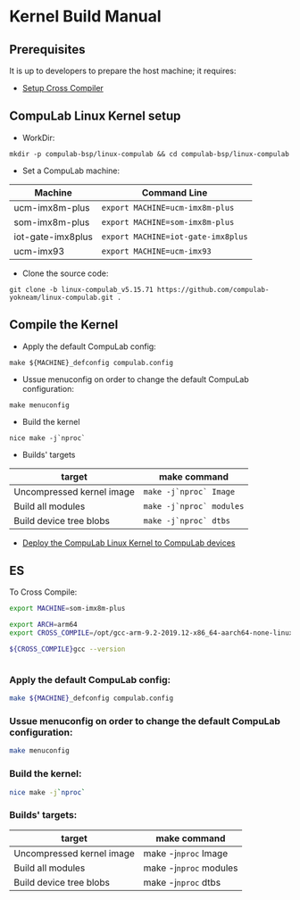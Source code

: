 # Kernel Build Manual

## Prerequisites
It is up to developers to prepare the host machine; it requires:

* [Setup Cross Compiler](https://github.com/compulab-yokneam/meta-bsp-imx8mp/blob/kirkstone/Documentation/toolchain.md#linaro-toolchain-how-to)

## CompuLab Linux Kernel setup

* WorkDir:
```
mkdir -p compulab-bsp/linux-compulab && cd compulab-bsp/linux-compulab
```

* Set a CompuLab machine:

| Machine | Command Line |
|---|---|
|ucm-imx8m-plus|```export MACHINE=ucm-imx8m-plus```|
|som-imx8m-plus|```export MACHINE=som-imx8m-plus```|
|iot-gate-imx8plus|```export MACHINE=iot-gate-imx8plus```|
|ucm-imx93|```export MACHINE=ucm-imx93```|

* Clone the source code:
```
git clone -b linux-compulab_v5.15.71 https://github.com/compulab-yokneam/linux-compulab.git .
```

## Compile the Kernel

* Apply the default CompuLab config:
```
make ${MACHINE}_defconfig compulab.config
```

* Ussue menuconfig on order to change the default CompuLab configuration:
```
make menuconfig
```

* Build the kernel
```
nice make -j`nproc`
```

* Builds' targets
  
| target | make command |
|---|---|
|Uncompressed kernel image|```make -j`nproc` Image```|
|Build all modules|```make -j`nproc` modules```|
|Build device tree blobs|```make -j`nproc` dtbs```|

* [Deploy the CompuLab Linux Kernel to CompuLab devices](https://github.com/compulab-yokneam/Documentation/blob/master/etc/linux_kernel_deployment.md#create-deb-package)



## ES
To Cross Compile:

```bash
export MACHINE=som-imx8m-plus

export ARCH=arm64
export CROSS_COMPILE=/opt/gcc-arm-9.2-2019.12-x86_64-aarch64-none-linux-gnu/bin/aarch64-none-linux-gnu-

${CROSS_COMPILE}gcc --version



```


### Apply the default CompuLab config:

```bash
make ${MACHINE}_defconfig compulab.config
```

### Ussue menuconfig on order to change the default CompuLab configuration:

```bash
make menuconfig
```

### Build the kernel:

```bash
nice make -j`nproc`
```

### Builds' targets:

| target | make command |
| ------------------------- | ------------------------- |
| Uncompressed kernel image | make -j`nproc` Image |
| Build all modules | make -j`nproc` modules |
| Build device tree blobs | make -j`nproc` dtbs |

